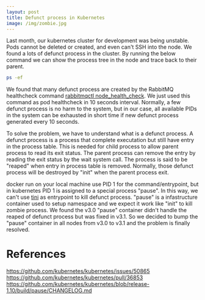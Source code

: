 ```yaml
---
layout: post
title: Defunct process in Kubernetes
image: /img/zombie.jpg
---
```


Last month, our kubernetes cluster for development was being unstable. Pods cannot be deleted or created, and even can't SSH into the node. We found a lots of defunct process in the cluster. By running the below command we can show the process tree in the node and trace back to their parent.

```bash
ps -ef
```

We found that many defunct process are created by the RabbitMQ healthcheck command [rabbitmqctl node_health_check](https://www.rabbitmq.com/rabbitmqctl.8.html#node_health_check). We just used this command as pod healthcheck in 10 seconds interval. Normally, a few defunct process is no harm to the system, but in our case, all available PIDs in the system can be exhausted in short time if new defunct process generated every 10 seconds.

To solve the problem, we have to understand what is a defunct process. A defunct process is a process that complete executation but still have entry in the process table. This is needed for child process to allow parent process to read its exit status. The parent process can remove the entry by reading the exit status by the wait system call. The process is said to be "reaped" when entry in process table is removed. Normally, those defunct process will be destroyed by "init" when the parent process exit.

docker run on your local machine use PID 1 for the command/entrypoint, but in kubernetes PID 1 is assigned to a special process "pause". In this way, we can't use [tini](https://github.com/krallin/tini) as entrypoint to kill defunct process. "pause" is a infastructure container used to setup namespace and we expect it work like "init" to kill zombie process. We found the v3.0 "pause" container didn't handle the reaped of defunct process but was fixed in v3.1. So we decided to bump the "pause" container in all nodes from v3.0 to v3.1 and the problem is finally resolved.

# References
<https://github.com/kubernetes/kubernetes/issues/50865>
<https://github.com/kubernetes/kubernetes/pull/36853>
<https://github.com/kubernetes/kubernetes/blob/release-1.10/build/pause/CHANGELOG.md>

